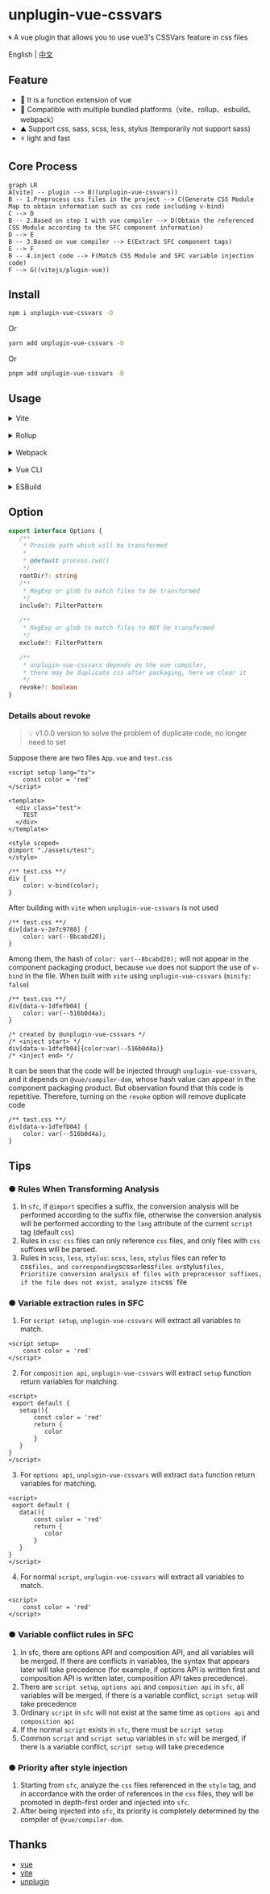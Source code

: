 # unplugin-vue-cssvars
🌀 A vue plugin that allows you to use vue3's CSSVars feature in css files

English | [中文](https://github.com/baiwusanyu-c/unplugin-vue-cssvars/blob/master/README.ZH-CN.md)

## Feature

* 🧩 It is a function extension of vue
* 🌈 Compatible with multiple bundled platforms（vite、rollup、esbuild、webpack）
* ⛰ Support css, sass, scss, less, stylus (temporarily not support sass)
*  ⚡ light and fast

## Core Process

```mermaid
graph LR  
A[vite] -- plugin --> B((unplugin-vue-cssvars))
B -- 1.Preprocess css files in the project --> C(Generate CSS Module Map to obtain information such as css code including v-bind)  
C --> D
B -- 2.Based on step 1 with vue compiler --> D(Obtain the referenced CSS Module according to the SFC component information)
D --> E
B -- 3.Based on vue compiler --> E(Extract SFC component tags)
E --> F
B -- 4.inject code --> F(Match CSS Module and SFC variable injection code)
F --> G((vitejs/plugin-vue))
```

## Install

```bash
npm i unplugin-vue-cssvars -D
```
Or
```bash
yarn add unplugin-vue-cssvars -D
```
Or
```bash
pnpm add unplugin-vue-cssvars -D
```

## Usage
<details>
<summary>Vite</summary>

```ts
// vite.config.ts
import { resolve } from 'path'
import { defineConfig } from 'vite'
import { viteVueCSSVars } from 'unplugin-vue-cssvars'
import type { PluginOption } from 'vite'
export default defineConfig({
  plugins: [
    viteVueCSSVars(/* options */) as PluginOption,
  ],
})
```

</details>
<br>
<details>
<summary>Rollup</summary>

```ts
// rollup.config.js
import { resolve } from 'path'
import { rollupVueCSSVars } from 'unplugin-vue-cssvars'
export default {
  plugins: [
    rollupVueCSSVars(/* options */),
  ],
}
```

</details>
<br>
<details>
<summary>Webpack</summary>

```ts
// webpack.config.js
module.exports = {
  /* ... */
  plugins: [
    require('unplugin-vue-cssvars').webpackVueCSSVars({ /* options */ }),
  ],
}
```
</details>
<br>
<details>
<summary>Vue CLI</summary>

```ts
// vue.config.js
module.exports = {
  configureWebpack: {
    plugins: [
      require('unplugin-vue-cssvars').webpackVueCSSVars({ /* options */ }),
    ],
  },
}
```

</details>
<br>
<details>
<summary>ESBuild</summary>

```ts
// esbuild.config.js
import { build } from 'esbuild'
import { esbuildVueCSSVars } from 'unplugin-vue-cssvars'

build({
  plugins: [esbuildVueCSSVars(/* options */)],
})
```
</details>

## Option

```typescript
export interface Options {
   /**
    * Provide path which will be transformed
    *
    * @default process.cwd()
    */
   rootDir?: string
   /**
    * RegExp or glob to match files to be transformed
    */
   include?: FilterPattern

   /**
    * RegExp or glob to match files to NOT be transformed
    */
   exclude?: FilterPattern

   /**
    * unplugin-vue-cssvars depends on the vue compiler,
    * there may be duplicate css after packaging, here we clear it
    */
   revoke?: boolean
}
```
### Details about revoke
> 💡 v1.0.0 version to solve the problem of duplicate code, no longer need to set

Suppose there are two files `App.vue` and `test.css`
````
<script setup lang="ts">
    const color = 'red'
</script>

<template>
  <div class="test">
    TEST
  </div>
</template>

<style scoped>
@import "./assets/test";
</style>

````
````
/** test.css **/
div {
    color: v-bind(color);
}
````
After building with `vite` when `unplugin-vue-cssvars` is not used
````
/** test.css **/
div[data-v-2e7c9788] {
    color: var(--8bcabd20);
}
````
Among them, the hash of `color: var(--8bcabd20);` will not appear in the component packaging product, because `vue` does not support the use of `v-bind` in the file.
When built with `vite` using `unplugin-vue-cssvars` (`minify: false`)
````
/** test.css **/
div[data-v-1dfefb04] {
    color: var(--516b0d4a);
}

/* created by @unplugin-vue-cssvars */
/* <inject start> */
div[data-v-1dfefb04]{color:var(--516b0d4a)}
/* <inject end> */
````
It can be seen that the code will be injected through `unplugin-vue-cssvars`, and it depends on `@vue/compiler-dom`, whose hash value can appear in the component packaging product.
But observation found that this code is repetitive. 
Therefore, turning on the `revoke` option will remove duplicate code
````
/** test.css **/
div[data-v-1dfefb04] {
    color: var(--516b0d4a);
}
````

## Tips

### ● Rules When Transforming Analysis
1. In `sfc`, if `@import` specifies a suffix, the conversion analysis will be performed according to the suffix file, 
otherwise the conversion analysis will be performed according to the `lang` attribute of the current `script` tag (default `css`)
2. Rules in `css`: `css` files can only reference `css` files, and only files with `css` suffixes will be parsed.
3. Rules in `scss`, `less`, `stylus`: `scss`, `less`, `stylus` files can refer to` `css` files, and corresponding `scss` or `less` files or `stylus` files,
   Prioritize conversion analysis of files with preprocessor suffixes, if the file does not exist, analyze its `css` file

### ● Variable extraction rules in SFC
1. For `script setup`, `unplugin-vue-cssvars` will extract all variables to match.
````
<script setup>
    const color = 'red'
</script>
````
2. For `composition api`, `unplugin-vue-cssvars` will extract `setup` function return variables for matching.
````
<script>
 export default {
   setup(){
       const color = 'red'
       return {
          color
       }
   }
}
</script>
````
3. For `options api`, `unplugin-vue-cssvars` will extract `data` function return variables for matching.
````
<script>
 export default {
   data(){
       const color = 'red'
       return {
          color
       }
   }
}
</script>
````
4. For normal `script`, `unplugin-vue-cssvars` will extract all variables to match.
````
<script>
    const color = 'red'
</script>
````

### ● Variable conflict rules in SFC
1. In sfc, there are options API and composition API, and all variables will be merged. If there are conflicts in variables, 
the syntax that appears later will take precedence
(for example, if options API is written first and composition API is written later, composition API takes precedence).
2. There are `script setup`, `options api` and `composition api` in `sfc`, all variables will be merged, 
if there is a variable conflict, `script setup` will take precedence
3. Ordinary `script` in `sfc` will not exist at the same time as `options api` and `composition api`
4. If the normal `script` exists in `sfc`, there must be `script setup`
5. Common `script` and `script setup` variables in `sfc` will be merged, 
if there is a variable conflict, `script setup` will take precedence

### ● Priority after style injection
1. Starting from `sfc`, analyze the `css` files referenced in the `style` tag, and in accordance with the order of references in the `css` files, they will be promoted in depth-first order and injected into `sfc`.
2. After being injected into `sfc`, its priority is completely determined by the compiler of `@vue/compiler-dom`.

## Thanks
* [vue](https://github.com/vuejs/core)
* [vite](https://github.com/vitejs/vite)
* [unplugin](https://github.com/unjs/unplugin)

